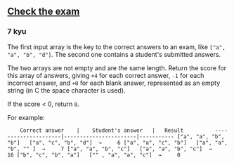 <h2><a href=https://www.codewars.com/kata/5a3dd29055519e23ec000074/train/python target="_blank">Check the exam</a></h2><h3>7 kyu</h3><p>The first input array is the key to the correct answers to an exam, like <code>["a", "a", "b", "d"]</code>. The second one contains a student's submitted answers. </p><p>The two arrays are not empty and are the same length. Return the score for this array of answers, giving <code>+4</code> for each correct answer, <code>-1</code> for each incorrect answer, and <code>+0</code> for each blank answer, represented as an empty string (in C the space character is used).</p><p>If the score &lt; 0, return <code>0</code>.</p><p>For example:</p><pre><code>    Correct answer  &nbsp; |    Student's answer   |   Result          ---------------------|-----------------------|----------- ["a", "a", "b", "b"]   ["a", "c", "b", "d"]  →     6 ["a", "a", "c", "b"]   ["a", "a", "b", "" ]  →     7 ["a", "a", "b", "c"]   ["a", "a", "b", "c"]  →     16 ["b", "c", "b", "a"]   ["" , "a", "a", "c"]  →     0</code></pre>